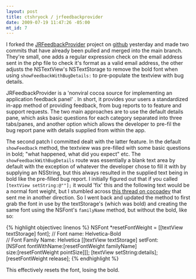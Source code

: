 ```yaml
--- 
layout: post
title: ctshryock / jrfeedbackprovider
date: 2009-07-19 11:47:26 -05:00
mt_id: 7
---
```

I forked the [JRFeedbackProvider](http://github.com/rentzsch/jrfeedbackprovider/tree/master) project on [github](http://github.com/) yesterday and made two commits that have already been pulled and merged into the main branch.  They're small, one adds a regular expression check on the email address sent in the php file to check it's format as a valid email address, the other adjusts the NSTextView's NSTextStorage to remove the bold font when using `showFeedbackWithBugDetails:` to pre-populate the textview with bug details.

JRFeedbackProvider is a 'nonviral cocoa source for implementing an application feedback panel' .  In short, it provides your users a standardized in-app method of providing feedback, from bug reports to to feature and support requests.  The two main approaches are to use the default details pane, which asks basic questions for each category separated into three tabs/panes, and another option which allows the developer to pre-fil the bug report pane with details supplied from within the app.

The second patch I committed dealt with the latter feature.  In the default `showFeedback` method, the textview was pre-filled with some basic questions in bold; "what happened, what did you expect" etc.  The `showFeedbackWithBugDetails` route was essentially a blank text area by default with the exception of whatever the developer chose to fill it with by supplying an NSString, but this always resulted in the supplied text being in bold like the pre-filled bug report.  I initially figured out that if you called `[textView setString:@""];` it would 'fix' this and the following text would be a normal font weight, but I stumbled across [this thread on cocoadev](http://cocoadev.com/forums/comments.php?DiscussionID=1173) that sent me in another direction.  So I went back and updated the method to first grab the font in use by the textStorage's (which was bold) and creating the same font using the NSFont's `familyName` method, but without the bold, like so:

{% highlight objectivec linenos %}
NSFont *resetFontWeight = [[textView textStorage] font];
//  Font name: Helvetica-Bold	
//	Font Family Name: Helvetica
[[textView textStorage] setFont:  
    [NSFont fontWithName:[resetFontWeight familyName]  
    size:[resetFontWeight pointSize]]];
[textView setString:details];  
[resetFontWeight release];
{% endhighlight %}

This effectively resets the font, losing the bold. 
